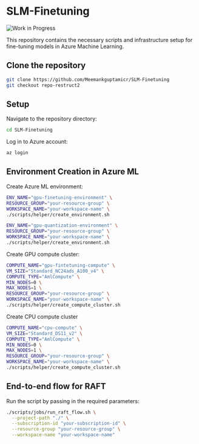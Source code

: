 # SLM-Finetuning

![Work in Progress](https://img.shields.io/badge/status-work%20in%20progress-yellow)

This repository contains the necessary scripts and infrastructure setup for fine-tuning models in Azure Machine Learning.

## Clone the repository

```bash
git clone https://github.com/Meemankguptamicr/SLM-Finetuning
git checkout repo-restruct2
```

## Setup
Navigate to the repository directory:

```bash
cd SLM-Finetuning
```

Log in to Azure account:

```bash
az login
```

## Environment Creation in Azure ML

Create Azure ML environment:

```bash
ENV_NAME="gpu-finetuning-environment" \
RESOURCE_GROUP="your-resource-group" \
WORKSPACE_NAME="your-workspace-name" \
./scripts/helper/create_environment.sh
```

```bash
ENV_NAME="gpu-quantization-environment" \
RESOURCE_GROUP="your-resource-group" \
WORKSPACE_NAME="your-workspace-name" \
./scripts/helper/create_environment.sh
```

Create GPU compute cluster:

```bash
COMPUTE_NAME="gpu-fintetuning-compute" \
VM_SIZE="Standard_NC24ads_A100_v4" \
COMPUTE_TYPE="AmlCompute" \
MIN_NODES=0 \
MAX_NODES=1 \
RESOURCE_GROUP="your-resource-group" \
WORKSPACE_NAME="your-workspace-name" \
./scripts/helper/create_compute_cluster.sh
```

Create CPU compute cluster

```bash
COMPUTE_NAME="cpu-compute" \
VM_SIZE="Standard_DS11_v2" \
COMPUTE_TYPE="AmlCompute" \
MIN_NODES=0 \
MAX_NODES=1 \
RESOURCE_GROUP="your-resource-group" \
WORKSPACE_NAME="your-workspace-name" \
./scripts/helper/create_compute_cluster.sh
```

## End-to-end flow for RAFT

Run the script by passing in the required parameters:

```bash
./scripts/jobs/run_raft_flow.sh \
  --project-path "./" \
  --subscription-id "your-subscription-id" \
  --resource-group "your-resource-group" \
  --workspace-name "your-workspace-name"
```